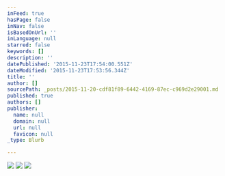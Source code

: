 ```yaml
---
inFeed: true
hasPage: false
inNav: false
isBasedOnUrl: ''
inLanguage: null
starred: false
keywords: []
description: ''
datePublished: '2015-11-23T17:54:00.551Z'
dateModified: '2015-11-23T17:53:56.344Z'
title: ''
author: []
sourcePath: _posts/2015-11-20-cdf81f89-6442-4169-87ec-c969d2e29001.md
published: true
authors: []
publisher:
  name: null
  domain: null
  url: null
  favicon: null
_type: Blurb

---
```

![](https://the-grid-user-content.s3-us-west-2.amazonaws.com/702f4849-dd8f-478d-85bf-5fc0ae0fe977.jpg)
![](https://the-grid-user-content.s3-us-west-2.amazonaws.com/02fcaadb-5c34-4cbb-a04b-af081d9191e4.jpg)
![](https://the-grid-user-content.s3-us-west-2.amazonaws.com/7a302145-4566-494c-8dd7-c1a1dd99759b.jpg)